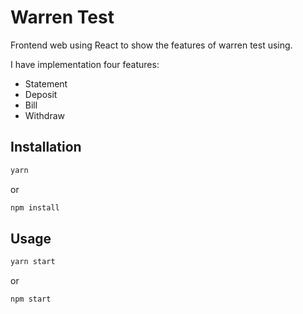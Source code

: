# Warren Test
Frontend web using React to show the features of warren test using.

I have implementation four features:

* Statement
* Deposit
* Bill
* Withdraw

## Installation

```sh
yarn
```
or

```sh
npm install
```

## Usage

```sh
yarn start
```
or

```sh
npm start
```
